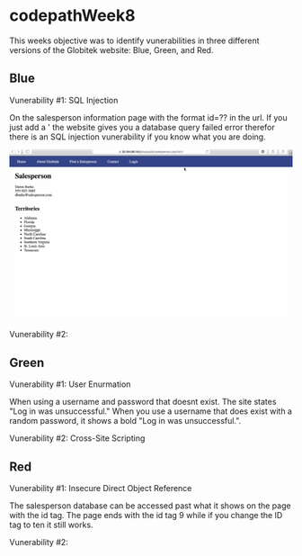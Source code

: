 # codepathWeek8
This weeks objective was to identify vunerabilities in three different versions of the Globitek website: Blue, Green, and Red.

## Blue
Vunerability #1: SQL Injection

On the salesperson information page with the format id=?? in the url. If you just add a ' the website gives you a database query failed error therefor there is an SQL injection vunerability if you know what you are doing.

![](blue_injection1.gif)

Vunerability #2:

## Green
Vunerability #1: User Enurmation

When using a username and password that doesnt exist. The site states "Log in was unsuccessful." When you use a username that does exist with a random password, it shows a bold "Log in was unsuccessful.".



Vunerability #2: Cross-Site Scripting

## Red
Vunerability #1: Insecure Direct Object Reference

The salesperson database can be accessed past what it shows on the page with the id tag. The page ends with the id tag 9 while if you change the ID tag to ten it still works.

Vunerability #2: 
